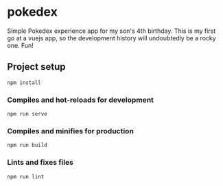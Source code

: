 # pokedex

Simple Pokedex experience app for my son's 4th birthday. This is my first go at
a vuejs app, so the development history will undoubtedly be a rocky one. Fun!

## Project setup
```
npm install
```

### Compiles and hot-reloads for development
```
npm run serve
```

### Compiles and minifies for production
```
npm run build
```

### Lints and fixes files
```
npm run lint
```
